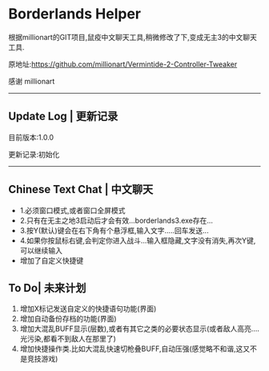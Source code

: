 # Borderlands Helper
根据millionart的GIT项目,鼠疫中文聊天工具,稍微修改了下,变成无主3的中文聊天工具.



原地址:https://github.com/millionart/Vermintide-2-Controller-Tweaker

感谢 millionart 

----

## Update Log | 更新记录

目前版本:1.0.0

更新记录:初始化

----

## Chinese Text Chat | 中文聊天

- 1.必须窗口模式,或者窗口全屏模式
- 2.只有在无主之地3启动后才会有效...borderlands3.exe存在...
- 3.按Y(默认)键会在右下角有个悬浮框,输入文字.....回车发送...
- 4.如果你按鼠标右键,会判定你进入战斗...输入框隐藏,文字没有消失,再次Y键,可以继续输入
- 增加了自定义快捷键



## To  Do| 未来计划

1. 增加X标记发送自定义的快捷语句功能(界面)
4. 增加自动备份存档的功能(界面)
3. 增加大混乱BUFF显示(层数),或者有其它之类的必要状态显示(或者敌人高亮....光污染,都看不到敌人在那里了)
4. 增加快捷操作类.比如大混乱快速切枪叠BUFF,自动压强(感觉略不和谐,这又不是竞技游戏)


